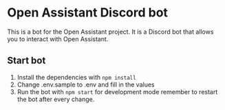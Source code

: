# Open Assistant Discord bot

This is a bot for the Open Assistant project. It is a Discord bot that allows
you to interact with Open Assistant.

## Start bot

1. Install the dependencies with `npm install`
2. Change .env.sample to .env and fill in the values
3. Run the bot with `npm start` for development mode remember to restart the bot
   after every change.
